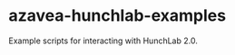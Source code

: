 azavea-hunchlab-examples
========================

Example scripts for interacting with HunchLab 2.0. 
